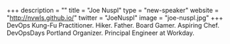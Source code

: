 +++
description = ""
title = "Joe Nuspl"
type = "new-speaker"
website = "http://nvwls.github.io/"
twitter = "JoeNuspl"
image = "joe-nuspl.jpg"
+++
DevOps Kung-Fu Practitioner. Hiker. Father. Board Gamer. Aspiring Chef. DevOpsDays Portland Organizer. Principal Engineer at Workday.